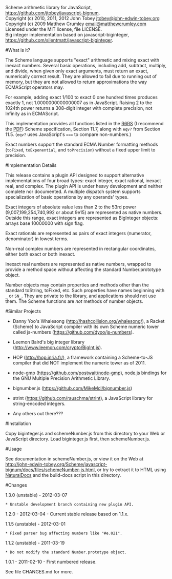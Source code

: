 Scheme arithmetic library for JavaScript,  
https://github.com/jtobey/javascript-bignum.  
Copyright (c) 2010, 2011, 2012 John Tobey <jtobey@john-edwin-tobey.org>  
Copyright (c) 2009 Matthew Crumley <email@matthewcrumley.com>  
Licensed under the MIT license, file LICENSE.  
Big integer implementation based on javascript-biginteger,  
https://github.com/silentmatt/javascript-biginteger.


#What is it?

The Scheme language supports "exact" arithmetic and mixing exact with
inexact numbers.  Several basic operations, including add, subtract,
multiply, and divide, when given only exact arguments, must return an
exact, numerically correct result.  They are allowed to fail due to
running out of memory, but they are not allowed to return
approximations the way ECMAScript operators may.

For example, adding exact 1/100 to exact 0 one hundred times produces
exactly 1, not 1.0000000000000007 as in JavaScript.  Raising 2 to the
1024th power returns a 308-digit integer with complete precision, not
Infinity as in ECMAScript.

This implementation provides all functions listed in the [R6RS][1]
(I recommend the [PDF][2]) Scheme specification, Section 11.7, along 
with `eqv?` from Section 11.5. (`eqv?` uses JavaScript's `===` to
compare non-numbers.)

Exact numbers support the standard ECMA Number formatting methods
(`toFixed`, `toExponential`, and `toPrecision`) without a fixed upper
limit to precision.


#Implementation Details

This release contains a plugin API designed to support alternative
implementations of four broad types: exact integer, exact rational,
inexact real, and complex.  The plugin API is under heavy development
and neither complete nor documented.  A multiple dispatch system
supports specialization of basic operations by any operands' types.

Exact integers of absolute value less than 2 to the 53rd power
(9,007,199,254,740,992 or about 9e15) are represented as native
numbers.  Outside this range, exact integers are represented as
BigInteger objects: arrays base 10000000 with sign flag.

Exact rationals are represented as pairs of exact integers (numerator,
denominator) in lowest terms.

Non-real complex numbers are represented in rectangular coordinates,
either both exact or both inexact.

Inexact real numbers are represented as native numbers, wrapped to
provide a method space without affecting the standard Number.prototype
object.

Number objects may contain properties and methods other than the
standard toString, toFixed, etc.  Such properties have names beginning
with `_` or `SN_`.  They are private to the library, and applications
should not use them.  The Scheme functions are *not* methods of number
objects.


#Similar Projects

* Danny Yoo's Whalesong (http://hashcollision.org/whalesong/), a
  Racket (Scheme) to JavaScript compiler with its own Scheme numeric
  tower called js-numbers (https://github.com/dyoo/js-numbers).

* Leemon Baird's big integer library (http://www.leemon.com/crypto/BigInt.js).

* HOP (http://hop.inria.fr/), a framework containing a Scheme-to-JS
  compiler that did NOT implement the numeric tower as of 2011.

* node-gmp (https://github.com/postwait/node-gmp), node.js bindings
  for the GNU Multiple Precision Arithmetic Library.

* bignumber.js (https://github.com/MikeMcl/bignumber.js)

* strint (https://github.com/rauschma/strint), a JavaScript library for
  string-encoded integers.

* Any others out there???


#Installation

Copy biginteger.js and schemeNumber.js from this directory to your Web
or JavaScript directory.  Load biginteger.js first, then
schemeNumber.js.


#Usage

See documentation in schemeNumber.js, or view it on the Web at
http://john-edwin-tobey.org/Scheme/javascript-bignum/docs/files/schemeNumber-js.html,
or try to extract it to HTML using [NaturalDocs][2] and the build-docs
script in this directory.


#Changes

1.3.0 (unstable) - 2012-03-07

    * Unstable development branch containing new plugin API.

1.2.0 - 2012-03-04 - Current stable release based on 1.1.x.

1.1.5 (unstable) - 2012-03-01

    * Fixed parser bug affecting numbers like "#e.021".

1.1.2 (unstable) - 2011-03-19

    * Do not modify the standard Number.prototype object.

1.0.1 - 2011-02-10 - First numbered release.

See file CHANGES.md for more.

[1]: http://www.r6rs.org/
[2]: http://www.r6rs.org/final/r6rs.pdf
[3]: http://www.naturaldocs.org/.
